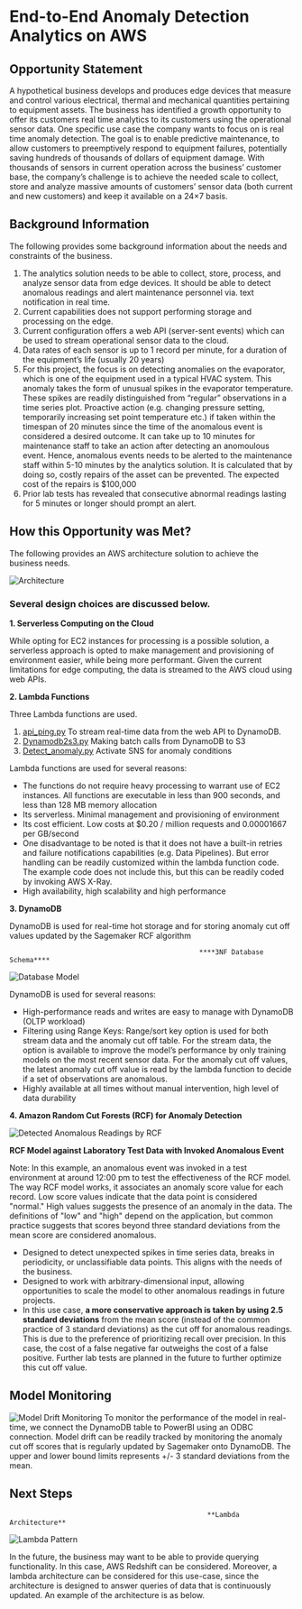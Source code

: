 # End-to-End Anomaly Detection Analytics on AWS

## Opportunity Statement
A hypothetical business develops and produces edge devices that measure and control various electrical, thermal and mechanical quantities pertaining to equipment assets. The business has identified a growth opportunity to offer its customers real time analytics to its customers using the operational sensor data. One specific use case the company wants to focus on is real time anomaly detection. The goal is to enable predictive maintenance, to allow customers to preemptively respond to equipment failures, potentially saving hundreds of thousands of dollars of equipment damage. 
With thousands of sensors in current operation across the business’ customer base, the company’s challenge is to achieve the needed scale to collect, store and analyze massive amounts of customers’ sensor data (both current and new customers) and keep it available on a 24×7 basis.

## Background Information
The following provides some background information about the needs and constraints of the business.

1)	The analytics solution needs to be able to collect, store, process, and analyze sensor data from edge devices. It should be able to detect anomalous readings and alert maintenance personnel via. text notification in real time.
2)	Current capabilities does not support performing storage and processing on the edge.
3)	Current configuration offers a web API (server-sent events) which can be used to stream operational sensor data to the cloud.
4)	Data rates of each sensor is up to 1 record per minute, for a duration of the equipment’s life (usually 20 years)
5)	For this project, the focus is on detecting anomalies on the evaporator, which is one of the equipment used in a typical HVAC system. This anomaly takes the form of unusual spikes in the evaporator temperature. These spikes are readily distinguished from “regular” observations in a time series plot. Proactive action (e.g. changing pressure setting, temporarily increasing set point temperature etc.) if taken within the timespan of 20 minutes since the time of the anomalous event is considered a desired outcome. It can take up to 10 minutes for maintenance staff to take an action after detecting an anomoulous event. Hence, anomalous events needs to be alerted to the maintenance staff within 5-10 minutes by the analytics solution. It is calculated that by doing so, costly repairs of the asset can be prevented. The expected cost of the repairs is $100,000
6)	Prior lab tests has revealed that consecutive abnormal readings lasting for 5 minutes or longer should prompt an alert.

## How this Opportunity was Met?
The following provides an AWS architecture solution to achieve the business needs.

![Architecture](https://github.com/sahilsaxena21/awsanomalydetection/blob/main/images/deployed_architecture.JPG)


### Several design choices are discussed below.

**1. Serverless Computing on the Cloud**

While opting for EC2 instances for processing is a possible solution, a serverless approach is opted to make management and provisioning of environment easier, while being more performant. Given the current limitations for edge computing, the data is streamed to the AWS cloud using web APIs.

**2. Lambda Functions**

Three Lambda functions are used. 
1.	[api_ping.py](https://github.com/sahilsaxena21/awsanomalydetection/blob/main/lambda_functions/api_ping.py) To stream real-time data from the web API to DynamoDB. 
2.	[Dynamodb2s3.py](https://github.com/sahilsaxena21/awsanomalydetection/blob/main/lambda_functions/dynamodb2s3.py) Making batch calls from DynamoDB to S3
3.	[Detect_anomaly.py](https://github.com/sahilsaxena21/awsanomalydetection/blob/main/lambda_functions/detect_anomaly.py) Activate SNS for anomaly conditions

Lambda functions are used for several reasons:
-	The functions do not require heavy processing to warrant use of EC2 instances. All functions are executable in less than 900 seconds, and less than 128 MB memory allocation
-	Its serverless. Minimal management and provisioning of environment
-	Its cost efficient. Low costs at $0.20 / million requests and 0.00001667 per GB/second
-	One disadvantage to be noted is that it does not have a built-in retries and failure notifications capabilities (e.g. Data Pipelines). But error handling can be readily customized within the lambda function code. The example code does not include this, but this can be readily coded by invoking AWS X-Ray.
-	High availability, high scalability and high performance

**3. DynamoDB**

DynamoDB is used for real-time hot storage and for storing anomaly cut off values updated by the Sagemaker RCF algorithm

                                                   ****3NF Database Schema****

![Database Model]( https://github.com/sahilsaxena21/awsanomalydetection/blob/main/images/ERD.JPG)


DynamoDB is used for several reasons:

-	High-performance reads and writes are easy to manage with DynamoDB (OLTP workload)
-	Filtering using Range Keys: Range/sort key option is used for both stream data and the anomaly cut off table. For the stream data, the option is available to improve the model’s performance by only training models on the most recent sensor data. For the anomaly cut off values, the latest anomaly cut off value is read by the lambda function to decide if a set of observations are anomalous.
-	Highly available at all times without manual intervention, high level of data durability

**4. Amazon Random Cut Forests (RCF) for Anomaly Detection**

![Detected Anomalous Readings by RCF]( https://github.com/sahilsaxena21/awsanomalydetection/blob/main/images/anomaly_detection.JPG)

**RCF Model against Laboratory Test Data with Invoked Anomalous Event**

Note: In this example, an anomalous event was invoked in a test environment at around 12:00 pm to test the effectiveness of the RCF model. The way RCF model works, it associates an anomaly score value for each record. Low score values indicate that the data point is considered "normal." High values suggests the presence of an anomaly in the data. The definitions of "low" and "high" depend on the application, but common practice suggests that scores beyond three standard deviations from the mean score are considered anomalous. 


-	Designed to detect unexpected spikes in time series data, breaks in periodicity, or unclassifiable data points. This aligns with the needs of the business.
-	Designed to work with arbitrary-dimensional input, allowing opportunities to scale the model to other anomalous readings in future projects.
-	In this use case, **a more conservative approach is taken by using 2.5 standard deviations** from the mean score (instead of the common practice of 3 standard deviations) as the cut off for anomalous readings. This is due to the preference of prioritizing recall over precision. In this case, the cost of a false negative far outweighs the cost of a false positive. Further lab tests are planned in the future to further optimize this cut off value. 


## Model Monitoring
![Model Drift Monitoring]( https://github.com/sahilsaxena21/awsanomalydetection/blob/main/images/drift_dashboard.JPG)
To monitor the performance of the model in real-time, we connect the DynamoDB table to PowerBI using an ODBC connection. Model drift can be readily tracked by monitoring the anomaly cut off scores that is regularly updated by Sagemaker onto DynamoDB. The upper and lower bound limits represents +/- 3 standard deviations from the mean.

## Next Steps
                                                     **Lambda Architecture**
![Lambda Pattern]( https://github.com/sahilsaxena21/awsanomalydetection/blob/main/images/lambda_pattern.JPG)

In the future, the business may want to be able to provide querying functionality. In this case, AWS Redshift can be considered. Moreover, a lambda architecture can be considered for this use-case, since the architecture is designed to answer queries of data that is continuously updated. An example of the architecture is as below.

